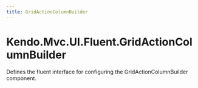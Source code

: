 ```yaml
---
title: GridActionColumnBuilder
---
```


# Kendo.Mvc.UI.Fluent.GridActionColumnBuilder

Defines the fluent interface for configuring the GridActionColumnBuilder component.